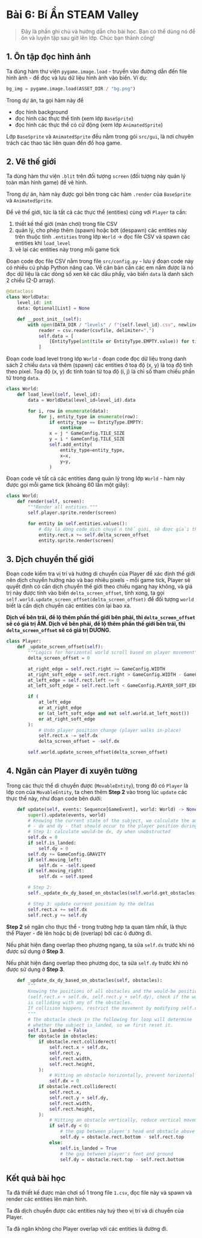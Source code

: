 # Bài 6: Bí Ẩn STEAM Valley

> Đây là phần ghi chú và hướng dẫn cho bài học. Bạn có thể dùng nó để ôn và luyện tập sau giờ lên lớp.
> Chúc bạn thành công! 

## 1. Ôn tập đọc hình ảnh

Ta dùng hàm thư viện `pygame.image.load` - truyền vào đường dẫn đến file hình ảnh - để đọc và lưu dữ liệu hình ảnh vào biến. Ví dụ:

```python
bg_img = pygame.image.load(ASSET_DIR / "bg.png")
```

Trong dự án, ta gọi hàm này để

* đọc hình background
* đọc hình các thực thể tĩnh (xem lớp `BaseSprite`)
* đọc hình các thực thể có cử động (xem lớp `AnimatedSprite`)

Lớp `BaseSprite` và `AnimatedSprite` đều nằm trong gói `src/gui`, là nơi chuyên trách các thao tác liên quan đến đồ hoạ game.

## 2. Vẽ thế giới

Ta dùng hàm thư viện `.blit` trên đối tượng `screen` (đối tượng này quản lý toàn màn hình game) để vẽ hình.

Trong dự án, hàm này được gọi bên trong các hàm `.render` của `BaseSprite` và `AnimatedSprite`.

Để vẽ thế giới, tức là tất cả các thực thể (entities) cùng với `Player` ta cần:

1. thiết kế thế giới (màn chơi) trong file CSV
2. quản lý, cho phép thêm (spawn) hoặc bớt (despawn) các entities này trên thuộc tính `.entities` trong lớp `World` -> đọc file CSV và spawn các entities khi `load_level`
3. vẽ lại các entities này trong mỗi game tick

Đoạn code đọc file CSV nằm trong file `src/config.py` - lưu ý đoạn code này có nhiều cú pháp Python nâng cao.
Về căn bản cần các em nắm được là nó đọc dữ liệu là các dòng số xen kẽ các dấu phẩy, vào biến `data` là danh sách 2 chiều (2-D array). 

```python
@dataclass
class WorldData:
    level_id: int
    data: Optional[List] = None

    def __post_init__(self):
        with open(DATA_DIR / "levels" / f"{self.level_id}.csv", newline="") as csvfile:
            reader = csv.reader(csvfile, delimiter=",")
            self.data = [
                [EntityType(int(tile or EntityType.EMPTY.value)) for tile in row] for row in reader
            ]
```

Đoạn code load level trong lớp `World` - đoạn code đọc dữ liệu trong danh sách 2 chiều `data` và thêm (spawn) các
entities ở toạ độ (x, y) là toạ độ tính theo pixel. Toạ độ (x, y) đc tính toán từ toạ độ (i, j) là chỉ số tham chiếu phần tử trong `data`.

```python
class World:
    def load_level(self, level_id):
        data = WorldData(level_id=level_id).data

        for i, row in enumerate(data):
            for j, entity_type in enumerate(row):
                if entity_type == EntityType.EMPTY:
                    continue
                x = j * GameConfig.TILE_SIZE
                y = i * GameConfig.TILE_SIZE
                self.add_entity(
                    entity_type=entity_type,
                    x=x,
                    y=y,
                )
```

Đoạn code vẽ tất cả các entities đang quản lý trong lớp `World` - hàm này được gọi mỗi game tick (khoảng 60 lần một giây):

```python
class World:
    def render(self, screen):
        """Render all entities."""
        self.player.sprite.render(screen)

        for entity in self.entities.values():
            # đây là dòng code dịch chuyển thế giới, sẽ được giải thích trong cột mốc kế tiếp
            entity.rect.x += self.delta_screen_offset   
            entity.sprite.render(screen)
```

## 3. Dịch chuyển thế giới

Đoạn code kiểm tra vị trí và hướng di chuyển của Player để xác định thế giới nên dịch chuyển hướng nào và bao nhiêu
pixels - mỗi game tick, Player sẽ quyết định có cần dịch chuyển thế giới theo chiều ngang hay không, và giá trị này được
tính vào biến `delta_screen_offset`, tính xong, ta gọi `self.world.update_screen_offset(delta_screen_offset)` để đối tượng
`world` biết là cần dịch chuyển các entities còn lại bao xa.

**Dịch về bên trái, để lộ thêm phần thế giới bên phải, thì `delta_screen_offset` sẽ có giá trị ÂM.
Dịch về bên phải, để lộ thêm phần thế giới bên trái, thì `delta_screen_offset` sẽ có giá trị DƯƠNG.**

```python
class Player:
    def _update_screen_offset(self):
        """Logics for horizontal world scroll based on player movement"""
        delta_screen_offset = 0

        at_right_edge = self.rect.right >= GameConfig.WIDTH
        at_right_soft_edge = self.rect.right > GameConfig.WIDTH - GameConfig.PLAYER_SOFT_EDGE_WIDTH
        at_left_edge = self.rect.left <= 0
        at_left_soft_edge = self.rect.left < GameConfig.PLAYER_SOFT_EDGE_WIDTH

        if (
            at_left_edge
            or at_right_edge
            or (at_left_soft_edge and not self.world.at_left_most())
            or at_right_soft_edge
        ):
            # Undo player position change (player walks in-place)
            self.rect.x -= self.dx
            delta_screen_offset = -self.dx

        self.world.update_screen_offset(delta_screen_offset)
```

## 4. Ngăn cản Player đi xuyên tường

Trong các thực thể di chuyển được (`MovableEntity`), trong đó có `Player` là lớp con của `MovableEntity`, ta chen thêm
**Step 2** vào trong lúc `update` các thực thể này, như đoạn code bên dưới:

```python
    def update(self, events: Sequence[GameEvent], world: World) -> None:
        super().update(events, world)
        # Knowing the current state of the subject, we calculate the amount of changes
        # - dx and dy - that should occur to the player position during this current game tick.
        # Step 1: calculate would-be dx, dy when unobstructed
        self.dx = 0
        if self.is_landed:
            self.dy = 0
        self.dy += GameConfig.GRAVITY
        if self.moving_left:
            self.dx = -self.speed
        if self.moving_right:
            self.dx = self.speed

        # Step 2:
        self._update_dx_dy_based_on_obstacles(self.world.get_obstacles())

        # Step 3: update current position by the deltas
        self.rect.x += self.dx
        self.rect.y += self.dy
```

**Step 2** sẽ ngăn cho thực thể - trong trường hợp ta quan tâm nhất, là thực thể Player - đè lên hoặc bị đè (overlap) bởi
các ô đường đi.

Nếu phát hiện đang overlap theo phương ngang, ta sửa `self.dx` trước khi nó được sử dụng ở **Step 3**.

Nếu phát hiện đang overlap theo phương dọc, ta sửa `self.dy` trước khi nó được sử dụng ở **Step 3**.

```python
    def _update_dx_dy_based_on_obstacles(self, obstacles):
        """
        Knowing the positions of all obstacles and the would-be position of this subject
        (self.rect.x + self.dx, self.rect.y + self.dy), check if the would-be position
        is colliding with any of the obstacles.
        If collision happens, restrict the movement by modifying self.dx and(or) self.dy.
        """
        # The obstacle check in the following for loop will determine
        # whether the subject is_landed, so we first reset it.
        self.is_landed = False
        for obstacle in obstacles:
            if obstacle.rect.colliderect(
                self.rect.x + self.dx,
                self.rect.y,
                self.rect.width,
                self.rect.height,
            ):
                # Hitting an obstacle horizontally, prevent horizontal movement altogether:
                self.dx = 0
            if obstacle.rect.colliderect(
                self.rect.x,
                self.rect.y + self.dy,
                self.rect.width,
                self.rect.height,
            ):
                # Hitting an obstacle vertically, reduce vertical movement:
                if self.dy < 0:
                    # the gap between player's head and obstacle above
                    self.dy = obstacle.rect.bottom - self.rect.top
                else:
                    self.is_landed = True
                    # the gap between player's feet and ground
                    self.dy = obstacle.rect.top - self.rect.bottom
```

## Kết quả bài học

Ta đã thiết kế được màn chơi số 1 trong file `1.csv`, đọc file này và spawn và render các entities lên màn hình.

Ta đã dịch chuyển được các entities này tuỳ theo vị trí và di chuyển của Player.

Ta đã ngăn không cho Player overlap với các entities là đường đi.